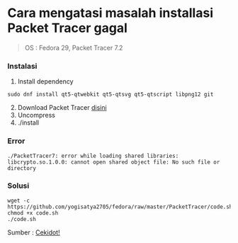 # Cara mengatasi masalah installasi Packet Tracer gagal

> OS : Fedora 29,
> Packet Tracer 7.2

### Instalasi
1. Install dependency
```
sudo dnf install qt5-qtwebkit qt5-qtsvg qt5-qtscript libpng12 git
```
2. Download Packet Tracer [disini](https://www.netacad.com/group/offerings/packet-tracer/)
3. Uncompress
4. ./install

### Error
```
./PacketTracer7: error while loading shared libraries: libcrypto.so.1.0.0: cannot open shared object file: No such file or directory
```

### Solusi
```
wget -c https://github.com/yogisatya2705/fedora/raw/master/PacketTracer/code.sh
chmod +x code.sh
./code.sh
```

Sumber : [Cekidot!](https://ask.fedoraproject.org/en/question/127637/install-packet-tracer-72-in-fedora-29/)
